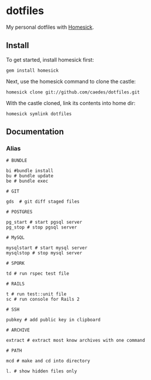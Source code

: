 # dotfiles

My personal dotfiles with [Homesick](https://github.com/technicalpickles/homesick).

## Install

To get started, install homesick first:

```shell
gem install homesick
```

Next, use the homesick command to clone the castle:

```shell
homesick clone git://github.com/caedes/dotfiles.git
```

With the castle cloned, link its contents into home dir:

```shell
homesick symlink dotfiles
```

## Documentation

### Alias

```shell
# BUNDLE

bi #bundle install
bu # bundle update
be # bundle exec

# GIT

gds  # git diff staged files

# POSTGRES

pg_start # start pgsql server
pg_stop # stop pgsql server

# MySQL

mysqlstart # start mysql server
mysqlstop # stop mysql server

# SPORK

td # run rspec test file

# RAILS

t # run test::unit file
sc # run console for Rails 2

# SSH

pubkey # add public key in clipboard

# ARCHIVE

extract # extract most know archives with one command

# PATH

mcd # make and cd into directory

l. # show hidden files only
```
